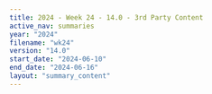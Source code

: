 ```yaml
---
title: 2024 - Week 24 - 14.0 - 3rd Party Content
active_nav: summaries
year: "2024"
filename: "wk24"
version: "14.0"
start_date: "2024-06-10"
end_date: "2024-06-16"
layout: "summary_content"
---
```

